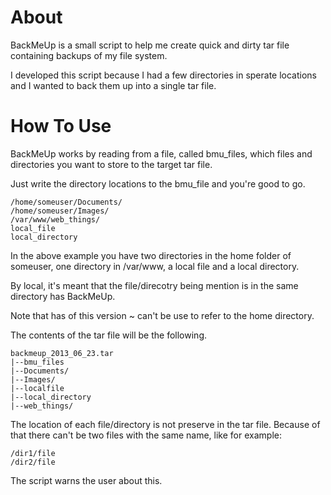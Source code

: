 # About

BackMeUp is a small script to help me create quick and dirty tar file containing backups of my file system.

I developed this script because I had a few directories in sperate locations and I wanted to back them up into a single tar file.

# How To Use

BackMeUp works by reading from a file, called bmu\_files, which files and directories you want to store to the target tar file.

Just write the directory locations to the bmu\_file and you're good to go.

    /home/someuser/Documents/
    /home/someuser/Images/
    /var/www/web_things/
    local_file
    local_directory

In the above example you have two directories in the home folder of someuser, one directory in /var/www, a local file and a local directory.

By local, it's meant that the file/direcotry being mention is in the same directory has BackMeUp.

Note that has of this version ~ can't be use to refer to the home directory.

The contents of the tar file will be the following.

    backmeup_2013_06_23.tar
    |--bmu_files
    |--Documents/
    |--Images/
    |--localfile
    |--local_directory
    |--web_things/

The location of each file/directory is not preserve in the tar file. Because of that there can't be two files with the same name, like for example:

    /dir1/file
    /dir2/file

The script warns the user about this.

